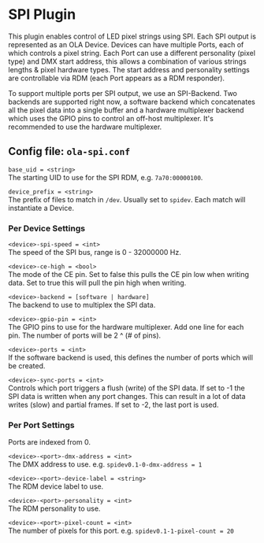 SPI Plugin
==========

This plugin enables control of LED pixel strings using SPI. Each SPI output
is represented as an OLA Device. Devices can have multiple Ports, each of
which controls a pixel string. Each Port can use a different personality
(pixel type) and DMX start address, this allows a combination of various
strings lengths & pixel hardware types. The start address and personality
settings are controllable via RDM (each Port appears as a RDM responder).

To support multiple ports per SPI output, we use an SPI-Backend. Two
backends are supported right now, a software backend which concatenates all
the pixel data into a single buffer and a hardware multiplexer backend which
uses the GPIO pins to control an off-host multiplexer. It's recommended to
use the hardware multiplexer.


## Config file: `ola-spi.conf`

`base_uid = <string>`  
The starting UID to use for the SPI RDM, e.g. `7a70:00000100`.

`device_prefix = <string>`  
The prefix of files to match in `/dev`. Usually set to `spidev`. Each match
will instantiate a Device.

### Per Device Settings

`<device>-spi-speed = <int>`  
The speed of the SPI bus, range is 0 - 32000000 Hz.

`<device>-ce-high = <bool>`  
The mode of the CE pin. Set to false this pulls the CE pin low when writing
data. Set to true this will pull the pin high when writing.

`<device>-backend = [software | hardware]`  
The backend to use to multiplex the SPI data.

`<device>-gpio-pin = <int>`  
The GPIO pins to use for the hardware multiplexer. Add one line for each
pin. The number of ports will be 2 ^ (# of pins).

`<device>-ports = <int>`  
If the software backend is used, this defines the number of ports which will
be created.

`<device>-sync-ports = <int>`  
Controls which port triggers a flush (write) of the SPI data. If set to -1
the SPI data is written when any port changes. This can result in a lot of
data writes (slow) and partial frames. If set to -2, the last port is used.


### Per Port Settings

Ports are indexed from 0.

`<device>-<port>-dmx-address = <int>`  
The DMX address to use. e.g. `spidev0.1-0-dmx-address = 1`

`<device>-<port>-device-label = <string>`  
The RDM device label to use.

`<device>-<port>-personality = <int>`  
The RDM personality to use.

`<device>-<port>-pixel-count = <int>`  
The number of pixels for this port. e.g. `spidev0.1-1-pixel-count = 20`
